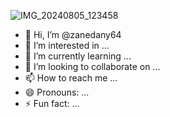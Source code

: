 ![IMG_20240805_123458](https://github.com/user-attachments/assets/6d981461-7b98-4ee5-b751-463d88a6827b)
- 👋 Hi, I’m @zanedany64
- 👀 I’m interested in ...
- 🌱 I’m currently learning ...
- 💞️ I’m looking to collaborate on ...
- 📫 How to reach me ...
- 😄 Pronouns: ...
- ⚡ Fun fact: ...

<!---
zanedany64/zanedany64 is a ✨ special ✨ repository because its `README.md` (this file) appears on your GitHub profile.
You can click the Preview link to take a look at your changes.
--->
